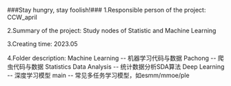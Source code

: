 ###Stay hungry, stay foolish!###
1.Responsible person of the project:
CCW_april

2.Summary of the project:
Study nodes of Statistic and Machine Learning

3.Creating time:
2023.05

4.Folder description:
Machine Learning -- 机器学习代码与数据
Pachong -- 爬虫代码与数据
Statistics Data Analysis -- 统计数据分析SDA算法
Deep Learning -- 深度学习模型
main -- 常见多任务学习模型，如esmm/mmoe/ple
